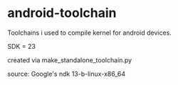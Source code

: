 # android-toolchain
Toolchains i used to compile kernel for android devices.

SDK = 23

created via make_standalone_toolchain.py

source: Google's ndk 13-b-linux-x86_64
